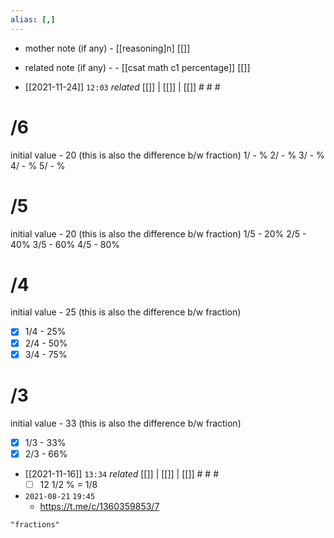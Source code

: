 ```yaml
---
alias: [,]
---
```

- mother note (if any)
		- [[reasoning]n] [[]]
- related note (if any) -
		- [[csat math c1 percentage]] [[]]

- [[2021-11-24]] `12:03` _related_ [[]] | [[]] | [[]] # # #

# /6
        
initial value - 20 (this is also the difference b/w fraction)
1/ - %
2/ - %
3/ - %
4/ - %
5/ - %

# /5
initial value - 20 (this is also the difference b/w fraction)
1/5 - 20%
2/5 - 40%
3/5 - 60%
4/5 - 80%

# /4
initial value - 25 (this is also the difference b/w fraction)
- [x] 1/4 - 25%
- [x] 2/4 - 50%
- [x] 3/4 - 75%

# /3        
initial value - 33 (this is also the difference b/w fraction)
- [x] 1/3 - 33%
- [x] 2/3 - 66%

- [[2021-11-16]] `13:34` _related_ [[]] | [[]] | [[]] # # #
	- [ ] 12 1/2 % = 1/8
- `2021-08-21`  `19:45`
	- https://t.me/c/1360359853/7

```query
"fractions"
```
